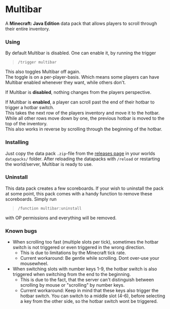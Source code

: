 # Multibar

A **Minecraft: Java Edition** data pack that allows players to scroll through their entire inventory.

### Using

By default Multibar is disabled. One can enable it, by running the trigger

> `/trigger multibar`

This also toggles Multibar off again.  
The toggle is on a per-player-basis. Which means some players can have Multibar enabled whenever they want, while others don't.

If Multibar is **disabled**, nothing changes from the players perspective.

If Multibar is **enabled**, a player can scroll past the end of their hotbar to trigger a hotbar switch.  
This takes the next row of the players inventory and move it to the hotbar. While all other rows move down by one, the previous hotbar is moved to the top of the inventory.  
This also works in reverse by scrolling through the beginning of the hotbar.

### Installing

Just copy the data pack `.zip`-file from the [releases page](https://github.com/Kesuaheli/Multibar/releases/latest) in your worlds `datapacks/` folder. After reloading the datapacks with `/reload` or restarting the world/server, Multibar is ready to use. 

### Uninstall

This data pack creates a few scoreboards. If your wish to uninstall the pack at some point, this pack comes with a handy function to remove these scoreboards. Simply run

> `/function multibar:uninstall`

with OP permissions and everything will be removed.

### Known bugs

- When scrolling too fast (multiple slots per tick), sometimes the hotbar switch is not triggered or even triggered in the wrong direction.
  - This is due to limitations by the Minecraft tick rate.
  - Current workaround: Be gentle while scrolling. Dont over-use your mousewheel.
- When switching slots with number keys 1-9, the hotbar switch is also triggered when switching from the end to the beginning.
  - This is due to the fact, that the server can't distinguish between scrolling by mouse or "scrolling" by number keys.
  - Current workaround: Keep in mind that these keys also trigger the hotbar switch. You can switch to a middle slot (4-6), before selecting a key from the other side, so the hotbar switch wont be triggered.
